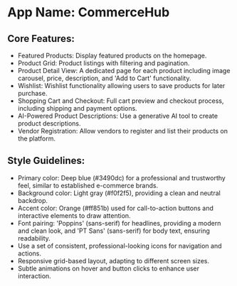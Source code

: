 # **App Name**: CommerceHub

## Core Features:

- Featured Products: Display featured products on the homepage.
- Product Grid: Product listings with filtering and pagination.
- Product Detail View: A dedicated page for each product including image carousel, price, description, and 'Add to Cart' functionality.
- Wishlist: Wishlist functionality allowing users to save products for later purchase.
- Shopping Cart and Checkout: Full cart preview and checkout process, including shipping and payment options.
- AI-Powered Product Descriptions: Use a generative AI tool to create product descriptions.
- Vendor Registration: Allow vendors to register and list their products on the platform.

## Style Guidelines:

- Primary color: Deep blue (#3490dc) for a professional and trustworthy feel, similar to established e-commerce brands.
- Background color: Light gray (#f0f2f5), providing a clean and neutral backdrop.
- Accent color: Orange (#ff851b) used for call-to-action buttons and interactive elements to draw attention.
- Font pairing: 'Poppins' (sans-serif) for headlines, providing a modern and clean look, and 'PT Sans' (sans-serif) for body text, ensuring readability.
- Use a set of consistent, professional-looking icons for navigation and actions.
- Responsive grid-based layout, adapting to different screen sizes.
- Subtle animations on hover and button clicks to enhance user interaction.